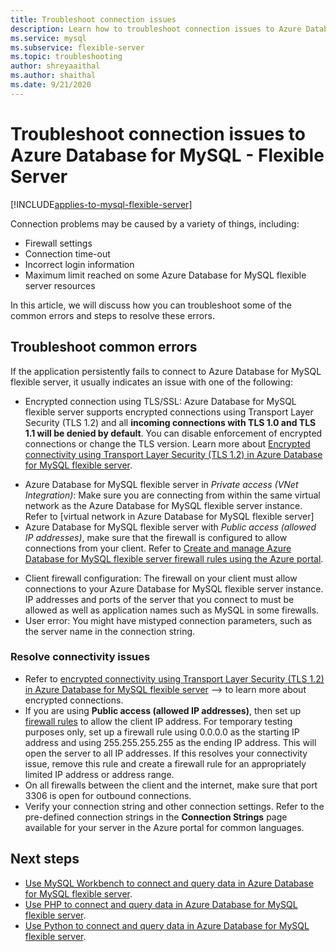 ```yaml
---
title: Troubleshoot connection issues
description: Learn how to troubleshoot connection issues to Azure Database for MySQL - Flexible Server.
ms.service: mysql
ms.subservice: flexible-server
ms.topic: troubleshooting
author: shreyaaithal
ms.author: shaithal
ms.date: 9/21/2020
---
```


# Troubleshoot connection issues to Azure Database for MySQL - Flexible Server

[!INCLUDE[applies-to-mysql-flexible-server](../includes/applies-to-mysql-flexible-server.md)]


Connection problems may be caused by a variety of things, including:

* Firewall settings
* Connection time-out
* Incorrect login information
* Maximum limit reached on some Azure Database for MySQL flexible server resources

In this article, we will discuss how you can troubleshoot some of the common errors and steps to resolve these errors.

## Troubleshoot common errors

If the application persistently fails to connect to Azure Database for MySQL flexible server, it usually indicates an issue with one of the following:

* Encrypted connection using TLS/SSL: Azure Database for MySQL flexible server supports encrypted connections using Transport Layer Security (TLS 1.2) and all **incoming connections with TLS 1.0 and TLS 1.1 will be denied by default**. You can disable enforcement of encrypted connections or change the TLS version. Learn more about [Encrypted connectivity using Transport Layer Security (TLS 1.2) in Azure Database for MySQL flexible server](./how-to-connect-tls-ssl.md).
- Azure Database for MySQL flexible server in *Private access (VNet Integration)*: Make sure you are connecting from within the same virtual network as the Azure Database for MySQL flexible server instance. Refer to [virtual network in Azure Database for MySQL flexible server]<!--(./concepts-networking-virtual-network.md)-->
- Azure Database for MySQL flexible server with *Public access (allowed IP addresses)*, make sure that the firewall is configured to allow connections from your client. Refer to [Create and manage Azure Database for MySQL flexible server firewall rules using the Azure portal](./how-to-manage-firewall-portal.md).
* Client firewall configuration: The firewall on your client must allow connections to your Azure Database for MySQL flexible server instance. IP addresses and ports of the server that you connect to must be allowed as well as application names such as MySQL in some firewalls.
* User error: You might have mistyped connection parameters, such as the server name in the connection string.

### Resolve connectivity issues

* Refer to [encrypted connectivity using Transport Layer Security (TLS 1.2) in Azure Database for MySQL flexible server](./how-to-connect-tls-ssl.md) --> to learn more about encrypted connections.
* If you are using **Public access (allowed IP addresses)**, then set up [firewall rules](./how-to-manage-firewall-portal.md) to allow the client IP address. For temporary testing purposes only, set up a firewall rule using 0.0.0.0 as the starting IP address and using 255.255.255.255 as the ending IP address. This will open the server to all IP addresses. If this resolves your connectivity issue, remove this rule and create a firewall rule for an appropriately limited IP address or address range.
* On all firewalls between the client and the internet, make sure that port 3306 is open for outbound connections.
* Verify your connection string and other connection settings. Refer to the pre-defined connection strings in the **Connection Strings** page available for your server in the Azure portal for common languages.

## Next steps
- [Use MySQL Workbench to connect and query data in Azure Database for MySQL flexible server](./connect-workbench.md).
- [Use PHP to connect and query data in Azure Database for MySQL flexible server](./connect-php.md).
- [Use Python to connect and query data in Azure Database for MySQL flexible server](./connect-python.md).
